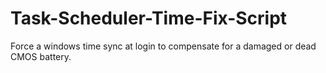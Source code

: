 # Task-Scheduler-Time-Fix-Script
Force a windows time sync at login to compensate for a damaged or dead CMOS battery.
